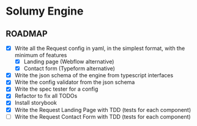 # Solumy Engine

## ROADMAP

- [x] Write all the Request config in yaml, in the simplest format, with the minimum of features
  - [x] Landing page (Webflow alternative)
  - [x] Contact form (Typeform alternative)
- [x] Write the json schema of the engine from typescript interfaces
- [x] Write the config validator from the json schema
- [x] Write the spec tester for a config
- [x] Refactor to fix all TODOs
- [x] Install storybook
- [x] Write the Request Landing Page with TDD (tests for each component)
- [ ] Write the Request Contact Form with TDD (tests for each component)

